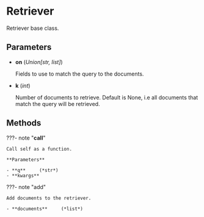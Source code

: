 # Retriever

Retriever base class.



## Parameters

- **on** (*Union[str, list]*)

    Fields to use to match the query to the documents.

- **k** (*int*)

    Number of documents to retrieve. Default is None, i.e all documents that match the query will be retrieved.




## Methods

???- note "__call__"

    Call self as a function.

    **Parameters**

    - **q**     (*str*)    
    - **kwargs**    
    
???- note "add"

    Add documents to the retriever.

    - **documents**     (*list*)    
    
